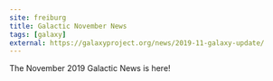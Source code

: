 ```yaml
---
site: freiburg
title: Galactic November News
tags: [galaxy]
external: https://galaxyproject.org/news/2019-11-galaxy-update/
---
```


The November 2019 Galactic News is here!